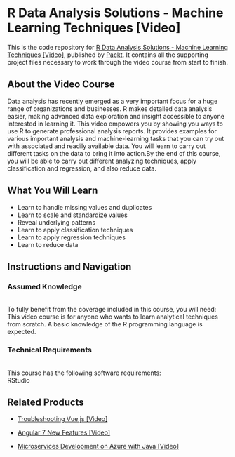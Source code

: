 # R Data Analysis Solutions - Machine Learning Techniques [Video]
This is the code repository for [R Data Analysis Solutions - Machine Learning Techniques [Video]](https://www.packtpub.com/big-data-and-business-intelligence/r-data-analysis-solutions-machine-learning-techniques-video?utm_source=github&utm_medium=repository&utm_campaign=9781788390576), published by [Packt](https://www.packtpub.com/?utm_source=github). It contains all the supporting project files necessary to work through the video course from start to finish.
## About the Video Course
Data analysis has recently emerged as a very important focus for a huge range of organizations and businesses. R makes detailed data analysis easier, making advanced data exploration and insight accessible to anyone interested in learning it. This video empowers you by showing you ways to use R to generate professional analysis reports. It provides examples for various important analysis and machine-learning tasks that you can try out with associated and readily available data. You will learn to carry out different tasks on the data to bring it into action.By the end of this course, you will be able to carry out different analyzing techniques, apply classification and regression, and also reduce data.

<H2>What You Will Learn</H2>
<DIV class=book-info-will-learn-text>
<UL>
<LI>	Learn to handle missing values and duplicates
<LI>	Learn to scale and standardize values
<LI>	Reveal underlying patterns
<LI>	Learn to apply classification techniques
<LI>	Learn to apply regression techniques
<LI>	Learn to reduce data   </LI></UL></DIV>

## Instructions and Navigation
### Assumed Knowledge
<br>To fully benefit from the coverage included in this course, you will need:<br/>
This video course is for anyone who wants to learn analytical techniques from scratch. A basic knowledge of the R programming language is expected.

### Technical Requirements
<br>This course has the following software requirements:<br/>
RStudio

## Related Products
* [Troubleshooting Vue.js [Video]](https://www.packtpub.com/application-development/troubleshooting-vuejs-video?utm_source=github&utm_medium=repository&utm_campaign=9781788993531)

* [Angular 7 New Features [Video]](https://www.packtpub.com/web-development/angular-7-new-features-video?utm_source=github&utm_medium=repository&utm_campaign=9781789619683)

* [Microservices Development on Azure with Java [Video]](https://www.packtpub.com/virtualization-and-cloud/microservices-development-azure-java-video?utm_source=github&utm_medium=repository&utm_campaign=9781789808858)

